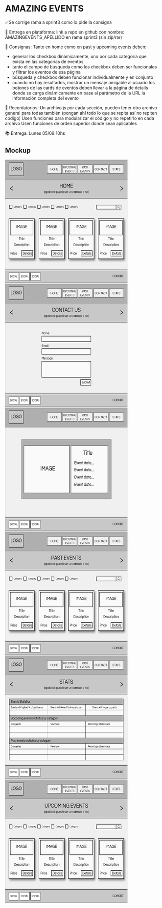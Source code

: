 # AMAZING EVENTS 

✅Se corrige rama a sprint3 como lo pide la consigna


📌 Entrega en plataforma:
link a repo en github con nombre: AMAZINGEVENTS_APELLIDO en rama sprint3
(sin zip/rar)

📌 Consignas:
Tanto en home como en past y upcoming events deben:
- generar los checkbox dinámicamente, uno por cada categoría que exista en las categorías de eventos
- tanto el campo de búsqueda como los checkbox deben ser funcionales y filtrar los eventos de esa página
- búsqueda y checkbox deben funcionar individualmente y en conjunto
- cuando no hay resultados, mostrar un mensaje amigable al usuario
los botones de las cards de eventos deben llevar a la página de details donde se carga dinámicamente en base al parámetro de la URL la información completa del evento

📌 Recordatorios:
Un archivo js por cada sección, pueden tener otro archivo general para todas también (pongan ahí todo lo que se repita así no repiten código)
Usen funciones para modularizar el código y no repetirlo en cada archivo
Usen funciones de orden superior donde sean aplicables

📚 Entrega: Lunes 05/09 10hs

## Mockup


<img src="./mockup/Home.png" alt="Home" width="400" height="400">
<img src="./mockup/ContactUs.png" alt="ContactUs" width="400" height="400">
<img src="./mockup/Details.png" alt="Details" width="400" height="400">
<img src="./mockup/PastEvents.png" alt="PastEvent" width="400" height="400">
<img src="./mockup/Stats.png" alt="Stats" width="400" height="400">
<img src="./mockup/UpComingEvents.png" alt="UpComingEvents" width="400" height="400">



